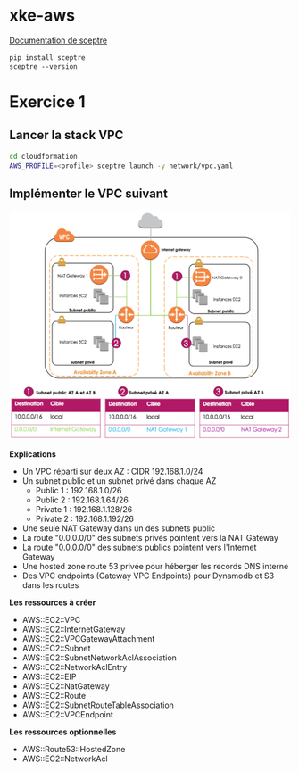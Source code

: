 # xke-aws

[Documentation de sceptre](https://sceptre.cloudreach.com/latest/docs/get_started.html)
```
pip install sceptre
sceptre --version
```


# Exercice 1
## Lancer la stack VPC
```bash
cd cloudformation
AWS_PROFILE=<profile> sceptre launch -y network/vpc.yaml
```

## Implémenter le VPC suivant
![alt text](documentation/vpc.png "VPC")

**Explications**
* Un VPC réparti sur deux AZ : CIDR 192.168.1.0/24
* Un subnet public et un subnet privé dans chaque AZ
    * Public 1 : 192.168.1.0/26
    * Public 2 : 192.168.1.64/26
    * Private 1 : 192.168.1.128/26 
    * Private 2 : 192.168.1.192/26
* Une seule NAT Gateway dans un des subnets public
* La route "0.0.0.0/0" des subnets privés pointent vers la NAT Gateway
* La route "0.0.0.0/0" des subnets publics pointent vers l'Internet Gateway
* Une hosted zone route 53 privée pour héberger les records DNS interne
* Des VPC endpoints (Gateway VPC Endpoints) pour Dynamodb et S3 dans les routes  

**Les ressources à créer**
* AWS::EC2::VPC
* AWS::EC2::InternetGateway
* AWS::EC2::VPCGatewayAttachment
* AWS::EC2::Subnet
* AWS::EC2::SubnetNetworkAclAssociation
* AWS::EC2::NetworkAclEntry
* AWS::EC2::EIP
* AWS::EC2::NatGateway
* AWS::EC2::Route
* AWS::EC2::SubnetRouteTableAssociation
* AWS::EC2::VPCEndpoint

**Les ressources optionnelles**
* AWS::Route53::HostedZone 
* AWS::EC2::NetworkAcl
